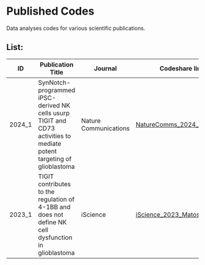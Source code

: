 # Published Codes
Data analyses codes for various scientific publications.

## List:
| ID 	| Publication Title 	| Journal 	| Codeshare link 	|
|---	|---	|---	|---	|
| 2024_1 	| SynNotch-programmed iPSC-derived NK cells usurp TIGIT and CD73 activities   to mediate potent targeting of glioblastoma 	| Nature Communications 	| [NatureComms_2024_Matosevic](https://sagarutturkar.github.io/publication-codeshare/NatureComms_2024_Matosevic/) 	|
| 2023_1 	| TIGIT contributes to the regulation of 4-1BB and does not define NK cell   dysfunction in glioblastoma 	| iScience 	| [iScience_2023_Matosevic](https://sagarutturkar.github.io/publication-codeshare/iScience_2023_Matosevic/) 	|

